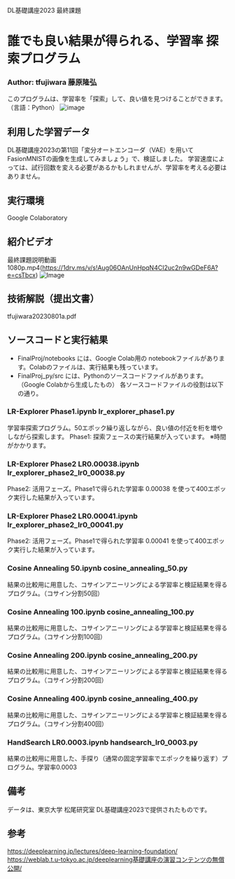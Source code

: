 DL基礎講座2023 最終課題
# 誰でも良い結果が得られる、学習率 探索プログラム
### Author:  tfujiwara 藤原隆弘
このプログラムは、学習率を「探索」して、良い値を見つけることができます。（言語：Python）
![image](https://github.com/fujiwat/DLBasic_2023_MyProject/assets/16160120/e4f591ec-40f4-4e25-8aec-950826c3a506)


## 利用した学習データ
DL基礎講座2023の第11回「変分オートエンコーダ（VAE）を用いてFasionMNISTの画像を生成してみましょう」で、検証しました。
学習速度によっては、試行回数を変える必要があるかもしれませんが、学習率を考える必要はありません。

## 実行環境
Google Colaboratory

## 紹介ビデオ
最終課題説明動画1080p.mp4(https://1drv.ms/v/s!Aug06OAnUnHpqN4CI2uc2n9wGDeF6A?e=csTbcx)
![Image](https://1drv.ms/v/s!Aug06OAnUnHpqN4CI2uc2n9wGDeF6A?e=csTbcx)

## 技術解説（提出文書）
tfujiwara20230801a.pdf

## ソースコードと実行結果
- FinalProj/notebooks には、Google Colab用の notebookファイルがあります。Colabのファイルは、実行結果も残っています。
- FinalProj_py/src には、Pythonのソースコードファイルがあります。（Google Colabから生成したもの）
各ソースコードファイルの役割は以下の通り。

### LR-Explorer Phase1.ipynb            lr_explorer_phase1.py
学習率探索プログラム。50エポック繰り返しながら、良い値の付近を桁を増やしながら探索します。
Phase1: 探索フェースの実行結果が入っています。
※時間がかかります。

### LR-Explorer Phase2 LR0.00038.ipynb  lr_explorer_phase2_lr0_00038.py
Phase2: 活用フェーズ。Phase1で得られた学習率 0.00038 を使って400エポック実行した結果が入っています。

### LR-Explorer Phase2 LR0.00041.ipynb  lr_explorer_phase2_lr0_00041.py
Phase2: 活用フェーズ。Phase1で得られた学習率 0.00041 を使って400エポック実行した結果が入っています。

### Cosine Annealing 50.ipynb           cosine_annealing_50.py
結果の比較用に用意した、コサインアニーリングによる学習率と検証結果を得るプログラム。（コサイン分割50回）

### Cosine Annealing 100.ipynb          cosine_annealing_100.py
結果の比較用に用意した、コサインアニーリングによる学習率と検証結果を得るプログラム。（コサイン分割100回）

### Cosine Annealing 200.ipynb          cosine_annealing_200.py
結果の比較用に用意した、コサインアニーリングによる学習率と検証結果を得るプログラム。（コサイン分割200回）

### Cosine Annealing 400.ipynb          cosine_annealing_400.py
結果の比較用に用意した、コサインアニーリングによる学習率と検証結果を得るプログラム。（コサイン分割400回）

### HandSearch LR0.0003.ipynb                      handsearch_lr0_0003.py
結果の比較用に用意した、手探り（通常の固定学習率でエポックを繰り返す）プログラム。学習率0.0003

## 備考
データは、東京大学 松尾研究室 DL基礎講座2023で提供されたものです。

## 参考
https://deeplearning.jp/lectures/deep-learning-foundation/ <br>
https://weblab.t.u-tokyo.ac.jp/deeplearning基礎講座の演習コンテンツの無償公開/
